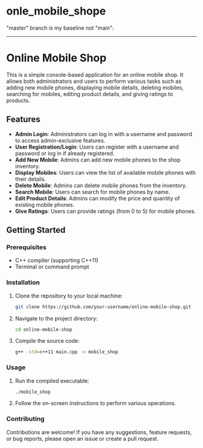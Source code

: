 # onle_mobile_shope
"master" branch is my baseline not "main":

---

# Online Mobile Shop

This is a simple console-based application for an online mobile shop. It allows both administrators and users to perform various tasks such as adding new mobile phones, displaying mobile details, deleting mobiles, searching for mobiles, editing product details, and giving ratings to products.

## Features

- **Admin Login**: Administrators can log in with a username and password to access admin-exclusive features.
- **User Registration/Login**: Users can register with a username and password or log in if already registered.
- **Add New Mobile**: Admins can add new mobile phones to the shop inventory.
- **Display Mobiles**: Users can view the list of available mobile phones with their details.
- **Delete Mobile**: Admins can delete mobile phones from the inventory.
- **Search Mobile**: Users can search for mobile phones by name.
- **Edit Product Details**: Admins can modify the price and quantity of existing mobile phones.
- **Give Ratings**: Users can provide ratings (from 0 to 5) for mobile phones.

## Getting Started

### Prerequisites

- C++ compiler (supporting C++11)
- Terminal or command prompt

### Installation

1. Clone the repository to your local machine:

   ```bash
   git clone https://github.com/your-username/online-mobile-shop.git
   ```

2. Navigate to the project directory:

   ```bash
   cd online-mobile-shop
   ```

3. Compile the source code:

   ```bash
   g++ -std=c++11 main.cpp -o mobile_shop
   ```

### Usage

1. Run the compiled executable:

   ```bash
   ./mobile_shop
   ```

2. Follow the on-screen instructions to perform various operations.

### Contributing

Contributions are welcome! If you have any suggestions, feature requests, or bug reports, please open an issue or create a pull request.

